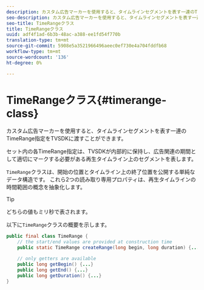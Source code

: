 ```yaml
---
description: カスタム広告マーカーを使用すると、タイムラインセグメントを表す一連のTimeRange指定をTVSDKに渡すことができます。
seo-description: カスタム広告マーカーを使用すると、タイムラインセグメントを表す一連のTimeRange指定をTVSDKに渡すことができます。
seo-title: TimeRangeクラス
title: TimeRangeクラス
uuid: adf4f1ad-6b3b-48ac-a388-ee1fd54f770b
translation-type: tm+mt
source-git-commit: 5908e5a3521966496aeec0ef730e4a704fddfb68
workflow-type: tm+mt
source-wordcount: '136'
ht-degree: 0%

---
```



# TimeRangeクラス{#timerange-class}

カスタム広告マーカーを使用すると、タイムラインセグメントを表す一連のTimeRange指定をTVSDKに渡すことができます。

<!--<a id="section_42EB6D62627A424ABA250E3246EFEFC3"></a>-->

セット内の各TimeRange指定は、TVSDKが内部的に保持し、広告関連の期間として適切にマークする必要がある再生タイムライン上のセグメントを表します。

`TimeRange`クラスは、開始の位置とタイムライン上の終了位置を公開する単純なデータ構造です。 これら2つの読み取り専用プロパティは、再生タイムラインの時間範囲の概念を抽象化します。

>[!TIP]
>
>どちらの値もミリ秒で表されます。

以下に`TimeRange`クラスの概要を示します。

```java
public final class TimeRange {
    // the start/end values are provided at construction time
    public static TimeRange createRange(long begin, long duration) {...} 

    // only getters are available
    public long getBegin() {...} 
    public long getEnd() {...} 
    public long getDuration() {...}
}
```


